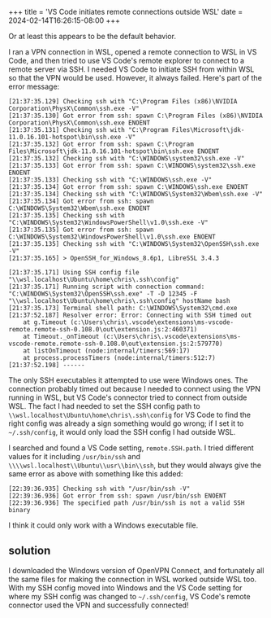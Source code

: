 +++
title = 'VS Code initiates remote connections outside WSL'
date = 2024-02-14T16:26:15-08:00
+++

Or at least this appears to be the default behavior.

I ran a VPN connection in WSL, opened a remote connection to WSL in VS Code, and then tried to use VS Code's remote explorer to connect to a remote server via SSH. I needed VS Code to initiate SSH from within WSL so that the VPN would be used. However, it always failed. Here's part of the error message:

```log
[21:37:35.129] Checking ssh with "C:\Program Files (x86)\NVIDIA Corporation\PhysX\Common\ssh.exe -V"
[21:37:35.130] Got error from ssh: spawn C:\Program Files (x86)\NVIDIA Corporation\PhysX\Common\ssh.exe ENOENT
[21:37:35.131] Checking ssh with "C:\Program Files\Microsoft\jdk-11.0.16.101-hotspot\bin\ssh.exe -V"
[21:37:35.132] Got error from ssh: spawn C:\Program Files\Microsoft\jdk-11.0.16.101-hotspot\bin\ssh.exe ENOENT
[21:37:35.132] Checking ssh with "C:\WINDOWS\system32\ssh.exe -V"
[21:37:35.133] Got error from ssh: spawn C:\WINDOWS\system32\ssh.exe ENOENT
[21:37:35.133] Checking ssh with "C:\WINDOWS\ssh.exe -V"
[21:37:35.134] Got error from ssh: spawn C:\WINDOWS\ssh.exe ENOENT
[21:37:35.134] Checking ssh with "C:\WINDOWS\System32\Wbem\ssh.exe -V"
[21:37:35.134] Got error from ssh: spawn C:\WINDOWS\System32\Wbem\ssh.exe ENOENT
[21:37:35.135] Checking ssh with "C:\WINDOWS\System32\WindowsPowerShell\v1.0\ssh.exe -V"
[21:37:35.135] Got error from ssh: spawn C:\WINDOWS\System32\WindowsPowerShell\v1.0\ssh.exe ENOENT
[21:37:35.135] Checking ssh with "C:\WINDOWS\System32\OpenSSH\ssh.exe -V"
[21:37:35.165] > OpenSSH_for_Windows_8.6p1, LibreSSL 3.4.3

[21:37:35.171] Using SSH config file "\\wsl.localhost\Ubuntu\home\chris\.ssh\config"
[21:37:35.171] Running script with connection command: "C:\WINDOWS\System32\OpenSSH\ssh.exe" -T -D 12345 -F "\\wsl.localhost\Ubuntu\home\chris\.ssh\config" hostName bash
[21:37:35.173] Terminal shell path: C:\WINDOWS\System32\cmd.exe
[21:37:52.187] Resolver error: Error: Connecting with SSH timed out
	at g.Timeout (c:\Users\chris\.vscode\extensions\ms-vscode-remote.remote-ssh-0.108.0\out\extension.js:2:460371)
	at Timeout._onTimeout (c:\Users\chris\.vscode\extensions\ms-vscode-remote.remote-ssh-0.108.0\out\extension.js:2:579770)
	at listOnTimeout (node:internal/timers:569:17)
	at process.processTimers (node:internal/timers:512:7)
[21:37:52.198] ------
```

The only SSH executables it attempted to use were Windows ones. The connection probably timed out because I needed to connect using the VPN running in WSL, but VS Code's connector tried to connect from outside WSL. The fact I had needed to set the SSH config path to `\\wsl.localhost\Ubuntu\home\chris\.ssh\config` for VS Code to find the right config was already a sign something would go wrong; if I set it to `~/.ssh/config`, it would only load the SSH config I had outside WSL.

I searched and found a VS Code setting, `remote.SSH.path`. I tried different values for it including `/usr/bin/ssh` and `\\\\wsl.localhost\\Ubuntu\\usr\\bin\\ssh`, but they would always give the same error as above with something like this added:

```log
[22:39:36.935] Checking ssh with "/usr/bin/ssh -V"
[22:39:36.936] Got error from ssh: spawn /usr/bin/ssh ENOENT
[22:39:36.936] The specified path /usr/bin/ssh is not a valid SSH binary
```

I think it could only work with a Windows executable file.

## solution

I downloaded the Windows version of OpenVPN Connect, and fortunately all the same files for making the connection in WSL worked outside WSL too. With my SSH config moved into Windows and the VS Code setting for where my SSH config was changed to `~/.ssh/config`, VS Code's remote connector used the VPN and successfully connected!
